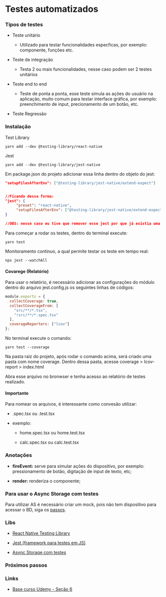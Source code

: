 # Testes automatizados

### Tipos de testes

* Teste unitário
  
  * Utilizado para testar funcionalidades especficas, por exemplo: componente, funções etc.

* Teste de integração
  
  * Testa 2 ou mais funcionalidades, nesse caso podem ser 2 testes unitários

* Teste end to end
  
  * Teste de ponta a ponta, esse teste simula as ações do usuário na aplicação, muito comum para testar interface gráfica, por exemplo: preenchimento de input, precionamento de um botão, etc.

* Teste  Regressão

 

### Instalação

Test Library

```
yarn add --dev @testing-library/react-native
```

Jest

```
yarn add --dev @testing-library/jest-native
```

Em package.json do projeto adicionar essa linha dentro do objeto do jest:

```json
"setupFilesAfterEnv": ["@testing-library/jest-native/extend-expect"]


//Ficando dessa forma:
"jest": {
     "preset": "react-native",
     "setupFilesAfterEnv": ["@testing-library/jest-native/extend-expect"]
}

//OBS: nesse caso eu tive que remover esse jest por que já existia uma configuração com o arquivo na raiz jest.config.js
```

Para começar a rodar os testes, dentro do terminal execute:

```
yarn test
```

Monitoramento continuo, a qual permite testar os teste em tempo real:

```
npx jest --watchAll
```

#### Covarege (Relatório)

Para usar o relatório, é necessário adicionar as configurações do módulo dentro do arquivo jest.config.js os seguintes linhas de códigos:

```js
module.exports = {
  collectCoverage: true,
  collectCoverageFrom: [
    "src/**/*.tsx",
    "!src/**/*.spec.tsx"
  ],
  coverageReporters: ["lcov"]
};
```

No terminal execute o comando:

```
yarn test --coverage
```

Na pasta raiz do projeto, após rodar o comando acima, será criado uma pasta com nome coverage. Dentro dessa pasta, acesse coverage > Icov-report > index.html

Abra esse arquivo no bronwser e tenha acesso ao relatório de testes realizado.

#### Importante

Para nomear os arquivos, é interessante como convesão utilizar:

* .spec.tsx ou .test.tsx

* exemplo:
  
  * home.spec.tsx ou home.test.tsx
  
  * calc.spec.tsx ou calc.test.tsx

### Anotações

* **fireEvent:** serve para simular ações do dispositivo, por exemplo: pressionamento de botão, digitação de input de texto, etc;

* **render:** renderiza o componente;

### Para usar o Async Storage com testes

Para utilizar AS é necessário criar um mock, pois não tem dispositivo para acessar o BD, siga os [passos](https://react-native-async-storage.github.io/async-storage/docs/advanced/jest).

### Libs

* [React Native Testing Library](https://callstack.github.io/react-native-testing-library/docs/getting-started/)

* [Jest (framework para testes em JS)](https://jestjs.io/docs/getting-started)

* [Async Storage com testes](https://react-native-async-storage.github.io/async-storage/docs/advanced/jest)

### 

### Próximos passos

### 

### Links

* [Base curso Udemy - Seção 6](https://www.udemy.com/course/react-native-typescript/learn/lecture/30518112#overview)
